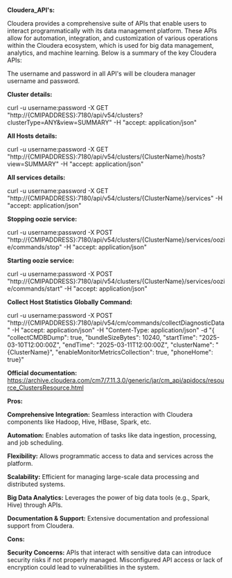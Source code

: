 **Cloudera_API's:**

Cloudera provides a comprehensive suite of APIs that enable users to interact programmatically with its data management platform. These APIs allow for automation, integration, and customization of various operations within the Cloudera ecosystem, which is used for big data management, analytics, and machine learning. Below is a summary of the key Cloudera APIs:

The username and password in all API's will be cloudera manager username and password.


**Cluster details:**

curl -u username:password -X GET "http://{CMIPADDRESS}:7180/api/v54/clusters?clusterType=ANY&view=SUMMARY" -H "accept: application/json"

**All Hosts details:**

curl -u username:password -X GET "http://{CMIPADDRESS}:7180/api/v54/clusters/{ClusterName}/hosts?view=SUMMARY" -H "accept: application/json"

**All services details:**

curl -u username:password -X GET "http://{CMIPADDRESS}:7180/api/v54/clusters/{ClusterName}/services" -H "accept: application/json"

**Stopping oozie service:**

curl -u username:password -X POST "http://{CMIPADDRESS}:7180/api/v54/clusters/{ClusterName}/services/oozie/commands/stop" -H "accept: application/json"

**Starting oozie service:**

curl -u username:password -X POST "http://{CMIPADDRESS}:7180/api/v54/clusters/{ClusterName}/services/oozie/commands/start" -H "accept: application/json"

**Collect Host Statistics Globally Command:**

curl -u username:password -X POST "http://{CMIPADDRESS}:7180/api/v54/cm/commands/collectDiagnosticData" -H "accept: application/json" -H "Content-Type: application/json" -d "{ \"collectCMDBDump\": true, \"bundleSizeBytes\": 10240, \"startTime\": \"2025-03-10T12:00:00Z\", \"endTime\": \"2025-03-11T12:00:00Z\", \"clusterName\": \"{ClusterName}\", \"enableMonitorMetricsCollection\": true, \"phoneHome\": true}"

**Official documentation:**
https://archive.cloudera.com/cm7/7.11.3.0/generic/jar/cm_api/apidocs/resource_ClustersResource.html

**Pros:**

**Comprehensive Integration:** Seamless interaction with Cloudera components like Hadoop, Hive, HBase, Spark, etc.

**Automation:** Enables automation of tasks like data ingestion, processing, and job scheduling.

**Flexibility:** Allows programmatic access to data and services across the platform.

**Scalability:** Efficient for managing large-scale data processing and distributed systems.

**Big Data Analytics:** Leverages the power of big data tools (e.g., Spark, Hive) through APIs.

**Documentation & Support:** Extensive documentation and professional support from Cloudera.


**Cons:**

**Security Concerns:** 
APIs that interact with sensitive data can introduce security risks if not properly managed. Misconfigured API access or lack of encryption could lead to vulnerabilities in the system.
